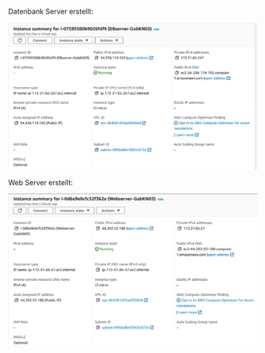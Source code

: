 Datenbank Server erstellt:

![Alt text](../KN03_dbserver.png)

Web Server erstellt:

![Alt text](../Webserver_KN03.png)